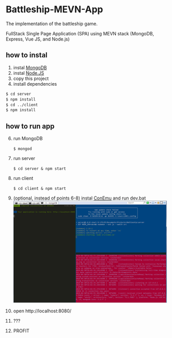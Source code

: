 # Battleship-MEVN-App

The implementation of the battleship game.

FullStack Single Page Application (SPA) using MEVN stack (MongoDB, Express, Vue JS, and Node.js)

## how to instal
1. instal [MongoDB](https://www.mongodb.com/download-center/community)
2. instal [Node.JS](https://nodejs.org/en/)
3. copy this project
5. install dependencies
``` bash
$ cd server
$ npm install
$ cd ../client
$ npm install
``` 

## how to run app
6. run MongoDB 
    
    `$ mongod`
    
7. run server
    
    `$ cd server & npm start`
    
8. run client
    
    `$ cd client & npm start`
    
9. (optional, instead of points 6-8) instal [ConEmu](http://conemu.ru/ru/) and run dev.bat
![](./images/ConEmuTabs.png)
10. open http://localhost:8080/
11. ???
12. PROFIT

